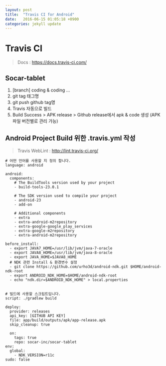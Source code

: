 ```yaml
---
layout: post
title:  "Travis CI for Android"
date:   2016-06-15 01:05:18 +0900
categories: jekyll update
---
```


# Travis CI

> Docs : <a href="https://docs.travis-ci.com/">https://docs.travis-ci.com/</a>

## Socar-tablet
1. [branch] coding & coding ...
2. git tag 태그명
3. git push github tag명
4. Travis 자동으로 빌드
5. Build Success > APK release > Github release에서 apk & code 생성 (APK 파일 버전별로 관리 가능)


## Android Project Build 위한 .travis.yml 작성
> Travis WebLint : <a href="http://lint.travis-ci.org">http://lint.travis-ci.org/</a>
	
	# 어떤 언어를 사용할 지 정의 합니다.
	language: android	
	
	android:
	  components:
	  	# The BuildTools version used by your project
	    - build-tools-23.0.1	  
	    
	    # The SDK version used to compile your project
	    - android-23	
	    - add-on	
	    
    	# Additional components
    	- extra
		- extra-android-m2repository
		- extra-google-google_play_services
		- extra-google-m2repository
		- extra-android-m2repository

	before_install:
	  - export JAVA7_HOME=/usr/lib/jvm/java-7-oracle
	  - export JAVA8_HOME=/usr/lib/jvm/java-8-oracle
	  - export JAVA_HOME=$JAVA8_HOME
	  # NDK 관련 Install & 환경변수 설정
	  - git clone https://github.com/urho3d/android-ndk.git $HOME/android-ndk-root
  	  - export ANDROID_NDK_HOME=$HOME/android-ndk-root
	  - echo "ndk.dir=$ANDROID_NDK_HOME" > local.properties	
	
	
	# 빌드에 사용할 스크립트입니다.
	script: ./gradlew build

	deploy:
	  provider: releases	
	  api_key: [GITHUB API KEY]
	  file: app/build/outputs/apk/app-release.apk
	  skip_cleanup: true
	  
	  on:	  
	    tags: true	  
	    repo: socar-inc/socar-tablet	    
	env:
	  global:
	    - NDK_VERSION=r11c
	sudo: false


